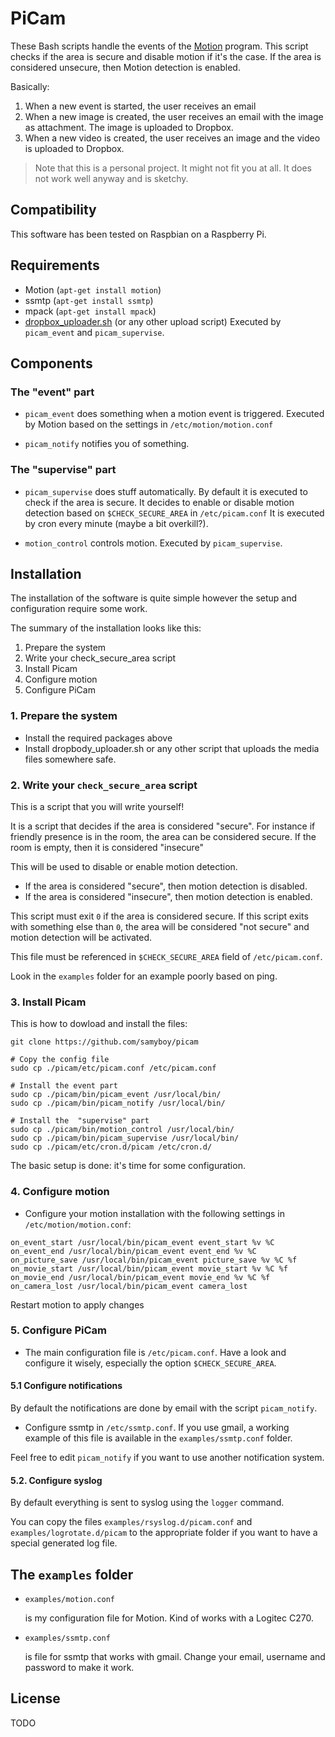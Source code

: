 # PiCam

These Bash scripts handle the events of the [Motion](http://www.lavrsen.dk/foswiki/bin/view/Motion/WebHome) program.
This script checks if the area is secure and disable motion if it's the case.
If the area is considered unsecure, then Motion detection is enabled.

Basically:

1. When a new event is started, the user receives an email
1. When a new image is created, the user receives an email with the image as
attachment. The image is uploaded to Dropbox.
1. When a new video is created, the user receives an image and the video is
uploaded to Dropbox.

> Note that this is a personal project.
> It might not fit you at all.
> It does not work well anyway and is sketchy.

## Compatibility

This software has been tested on Raspbian on a Raspberry Pi.

## Requirements

- Motion (`apt-get install motion`)
- ssmtp (`apt-get install ssmtp`)
- mpack (`apt-get install mpack`)
- [dropbox_uploader.sh](https://github.com/andreafabrizi/Dropbox-Uploader)
  (or any other upload script)
 Executed by `picam_event` and `picam_supervise`.

## Components

### The "event" part

* `picam_event` does something when a motion event is triggered.
Executed by Motion based on the settings in `/etc/motion/motion.conf`

* `picam_notify` notifies you of something.

### The "supervise" part

* `picam_supervise` does stuff automatically.
By default it is executed to check if the area is secure.
It decides to enable or disable motion detection based on `$CHECK_SECURE_AREA` in `/etc/picam.conf`
It is executed by cron every minute (maybe a bit overkill?).

* `motion_control` controls motion. Executed by `picam_supervise`.

## Installation

The installation of the software is quite simple however the setup and configuration
require some work.

The summary of the installation looks like this:

1. Prepare the system
2. Write your check_secure_area script
3. Install Picam
4. Configure motion
5. Configure PiCam

### 1. Prepare the system

* Install the required packages above
* Install dropbody_uploader.sh or any other script that uploads the media files somewhere safe. <!-- TODO: put in picam.conf -->

### 2. Write your `check_secure_area` script

This is a script that you will write yourself!

It is a script that decides if the area is considered "secure".
For instance if friendly presence is in the room, the area can be considered secure.
If the room is empty, then it is considered "insecure"

This will be used to disable or enable motion detection.

* If the area is considered "secure", then motion detection is disabled.
* If the area is considered "insecure", then motion detection is enabled.

This script must exit `0` if the area is considered secure.
If this script exits with something else than `0`, the area will be considered "not secure"
and motion detection will be activated.

This file must be referenced in `$CHECK_SECURE_AREA` field of `/etc/picam.conf`.

Look in the `examples` folder for an example poorly based on ping.

### 3. Install Picam

This is how to dowload and install the files:

```
git clone https://github.com/samyboy/picam

# Copy the config file
sudo cp ./picam/etc/picam.conf /etc/picam.conf

# Install the event part
sudo cp ./picam/bin/picam_event /usr/local/bin/
sudo cp ./picam/bin/picam_notify /usr/local/bin/

# Install the  "supervise" part
sudo cp ./picam/bin/motion_control /usr/local/bin/
sudo cp ./picam/bin/picam_supervise /usr/local/bin/
sudo cp ./picam/etc/cron.d/picam /etc/cron.d/
```

The basic setup is done: it's time for some configuration.

### 4. Configure motion

* Configure your motion installation with the following settings in `/etc/motion/motion.conf`:

```
on_event_start /usr/local/bin/picam_event event_start %v %C
on_event_end /usr/local/bin/picam_event event_end %v %C
on_picture_save /usr/local/bin/picam_event picture_save %v %C %f
on_movie_start /usr/local/bin/picam_event movie_start %v %C %f
on_movie_end /usr/local/bin/picam_event movie_end %v %C %f
on_camera_lost /usr/local/bin/picam_event camera_lost
```

Restart motion to apply changes

### 5. Configure PiCam

* The main configuration file is `/etc/picam.conf`.
Have a look and configure it wisely, especially the option `$CHECK_SECURE_AREA`.

#### 5.1 Configure notifications

By default the notifications are done by email with the script `picam_notify`.

* Configure ssmtp in `/etc/ssmtp.conf`.
If you use gmail, a working example of this file is available in the
`examples/ssmtp.conf` folder.

Feel free to edit `picam_notify` if you want to use another notification system.

#### 5.2. Configure syslog

By default everything is sent to syslog using the `logger` command.

You can copy the files `examples/rsyslog.d/picam.conf` and
`examples/logrotate.d/picam` to the appropriate folder if you want to have a
special generated log file.
<!-- TODO: move the syslog files into /examples -->


## The `examples` folder
<!-- TODO: refaire -->

* `examples/motion.conf`

    is my configuration file for Motion. Kind of works with a Logitec C270.

* `examples/ssmtp.conf`

    is file for ssmtp that works with gmail. Change your email, username and password to make it work.


## License

TODO


